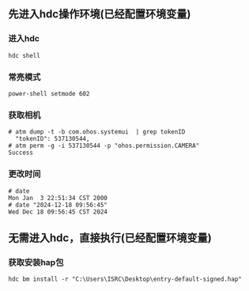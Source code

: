 ## 先进入hdc操作环境(已经配置环境变量)

### 进入hdc
```
hdc shell
```
### 常亮模式
```hdc shell
power-shell setmode 602
```
### 获取相机
```hdc shell
# atm dump -t -b com.ohos.systemui  | grep tokenID
  "tokenID": 537130544,
# atm perm -g -i 537130544 -p "ohos.permission.CAMERA"
Success
```
### 更改时间
```hdc shell
# date
Mon Jan  3 22:51:34 CST 2000
# date "2024-12-18 09:56:45"
Wed Dec 18 09:56:45 CST 2024
```

## 无需进入hdc，直接执行(已经配置环境变量)

### 获取安装hap包
``` hdc
hdc bm install -r "C:\Users\ISRC\Desktop\entry-default-signed.hap"
```
